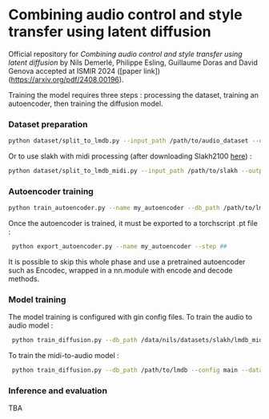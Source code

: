 # Combining audio control and style transfer using latent diffusion

Official repository for  _Combining audio control and style transfer using latent diffusion_ by Nils Demerlé, Philippe Esling, Guillaume Doras and David Genova accepted at ISMIR 2024 ([paper link])(https://arxiv.org/pdf/2408.00196).

Training the model requires three steps : processing the dataset, training an autoencoder, then training the diffusion model.


### Dataset preparation

```bash
python dataset/split_to_lmdb.py --input_path /path/to/audio_dataset --output_path /path/to/audio_dataset/out_lmdb
```

Or to use slakh with midi processing (after downloading Slakh2100  [here](http://www.slakh.com/)) :

```bash
python dataset/split_to_lmdb_midi.py --input_path /path/to/slakh --output_path /path/to/slakh/out_lmdb_midi --slakh True
```

### Autoencoder training

```bash
python train_autoencoder.py --name my_autoencoder --db_path /path/to/lmdb --gpu #
```
Once the autoencoder is trained, it must be exported to a torchscript .pt file : 

```bash
 python export_autoencoder.py --name my_autoencoder --step ##
```

It is possible to skip this whole phase and use a pretrained autoencoder such as Encodec, wrapped in a nn.module with encode and decode methods. 

### Model training
The model training is configured with gin config files.
To train the audio to audio model :
```bash
 python train_diffusion.py --db_path /data/nils/datasets/slakh/lmdb_midi/ --config midi --dataset_type midi --gpu #
```
To train the midi-to-audio model : 
```bash
 python train_diffusion.py --db_path /path/to/lmdb --config main --dataset_type waveform --gpu #
```

### Inference and evaluation
TBA
